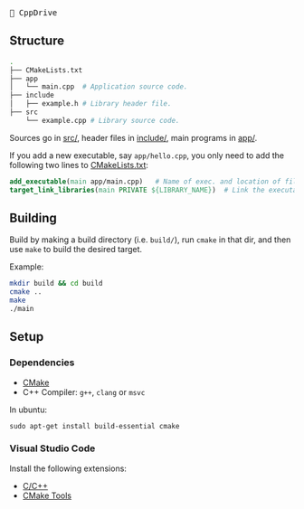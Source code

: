 <kbd>🌸 CppDrive</kbd>

## Structure
``` bash
.
├── CMakeLists.txt
├── app
│   └── main.cpp  # Application source code.    
├── include
│   ├── example.h # Library header file.
├── src
    └── example.cpp # Library source code.

```

Sources go in [src/](src/), header files in [include/](include/), main programs in [app/](app).

If you add a new executable, say `app/hello.cpp`, you only need to add the following two lines to [CMakeLists.txt](CMakeLists.txt):

```cmake
add_executable(main app/main.cpp)   # Name of exec. and location of file.
target_link_libraries(main PRIVATE ${LIBRARY_NAME})  # Link the executable to lib built from src/*.cpp (if it uses it).
```

## Building

Build by making a build directory (i.e. `build/`), run `cmake` in that dir, and then use `make` to build the desired target.

Example:

```bash
mkdir build && cd build
cmake ..
make
./main

```

## Setup
### Dependencies
+ [CMake](https://cmake.org/)
+ C++ Compiler: `g++`, `clang` or `msvc`


In ubuntu:
```
sudo apt-get install build-essential cmake
```
### Visual Studio Code
Install the following extensions:
- [C/C++](https://marketplace.visualstudio.com/items?itemName=ms-vscode.cpptools)
- [CMake Tools](https://marketplace.visualstudio.com/items?itemName=ms-vscode.cmake-tools)